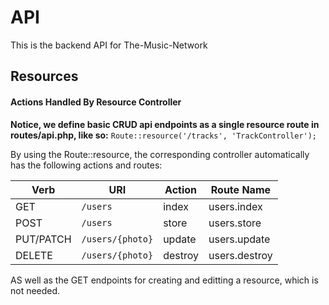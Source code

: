 # API
This is the backend API for The-Music-Network

## Resources

<h4>Actions Handled By Resource Controller</h4>
<b>Notice, we define basic CRUD api endpoints as a single resource route in routes/api.php, like so:</b>
<code>Route::resource('/tracks', 'TrackController');</code>

By using the Route::resource, the corresponding controller automatically has the following actions and routes:
<table>
<thead>
<tr>
<th>Verb</th>
<th>URI</th>
<th>Action</th>
<th>Route Name</th>
</tr>
</thead>
<tbody>
<tr>
<td>GET</td>
<td><code>/users</code></td>
<td>index</td>
<td>users.index</td>
</tr>
<tr>
<td>POST</td>
<td><code>/users</code></td>
<td>store</td>
<td>users.store</td>
</tr>
<tr>
<td>PUT/PATCH</td>
<td><code>/users/{photo}</code></td>
<td>update</td>
<td>users.update</td>
</tr>
<tr>
<td>DELETE</td>
<td><code>/users/{photo}</code></td>
<td>destroy</td>
<td>users.destroy</td>
</tr>
</tbody>
</table>

AS well as the GET endpoints for creating and editting a resource, which is not needed.
